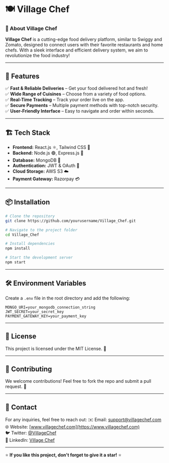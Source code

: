# 🍽️ Village Chef

### 🚀 About Village Chef
**Village Chef** is a cutting-edge food delivery platform, similar to Swiggy and Zomato, designed to connect users with their favorite restaurants and home chefs. With a sleek interface and efficient delivery system, we aim to revolutionize the food industry!  

---

## 🌟 Features
✅ **Fast & Reliable Deliveries** – Get your food delivered hot and fresh!  
✅ **Wide Range of Cuisines** – Choose from a variety of food options.  
✅ **Real-Time Tracking** – Track your order live on the app.  
✅ **Secure Payments** – Multiple payment methods with top-notch security.  
✅ **User-Friendly Interface** – Easy to navigate and order within seconds.  

---

## 🏗️ Tech Stack
- **Frontend:** React.js ⚛️, Tailwind CSS 🎨
- **Backend:** Node.js 🟢, Express.js 🚀
- **Database:** MongoDB 🍃
- **Authentication:** JWT & OAuth 🔐
- **Cloud Storage:** AWS S3 ☁️
- **Payment Gateway:** Razorpay 💳

---

## 📦 Installation
```bash
# Clone the repository
git clone https://github.com/yourusername/Village_Chef.git

# Navigate to the project folder
cd Village_Chef

# Install dependencies
npm install

# Start the development server
npm start
```

---

## 🛠️ Environment Variables
Create a `.env` file in the root directory and add the following:
```
MONGO_URI=your_mongodb_connection_string
JWT_SECRET=your_secret_key
PAYMENT_GATEWAY_KEY=your_payment_key
```  

---

## 📜 License
This project is licensed under the MIT License. 📄

---

## 🤝 Contributing
We welcome contributions! Feel free to fork the repo and submit a pull request. 🚀

---

## 📧 Contact
For any inquiries, feel free to reach out:
✉️ Email: support@villagechef.com  
🌐 Website: [www.villagechef.com](https://www.villagechef.com)  
🐦 Twitter: [@VillageChef](https://twitter.com/VillageChef)  
📘 LinkedIn: [Village Chef](https://linkedin.com/company/village-chef)  

---

⭐ **If you like this project, don't forget to give it a star!** ⭐

